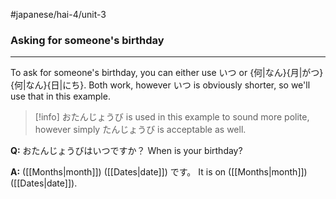 #japanese/hai-4/unit-3 

### Asking for someone's birthday
---
To ask for someone's birthday, you can either use いつ or {何|なん}{月|がつ}{何|なん}{日|にち}. Both work, however いつ is obviously shorter, so we'll use that in this example. 

> [!info] おたんじょうび is used in this example to sound more polite, however simply たんじょうび is acceptable as well.

**Q:** おたんじょうびはいつですか？
When is your birthday?

**A:** ([[Months|month]]) ([[Dates|date]]) です。
It is on ([[Months|month]]) ([[Dates|date]]).





